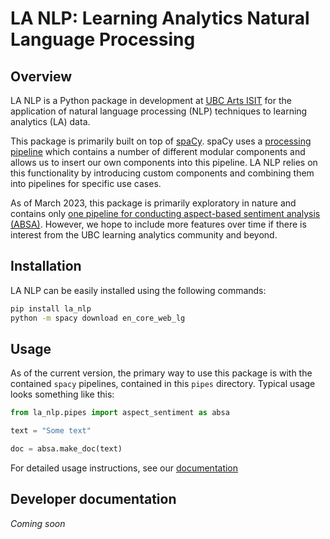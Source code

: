 # **LA NLP**: **L**earning **A**nalytics **N**atural **L**anguage **P**rocessing

## Overview

LA NLP is a Python package in development at [UBC Arts ISIT](https://isit.arts.ubc.ca/) for the application of natural language processing (NLP) techniques to learning analytics (LA) data.

This package is primarily built on top of [spaCy](https://spacy.io/). spaCy uses a [processing pipeline](https://spacy.io/usage/processing-pipelines) which contains a number of different modular components and allows us to insert our own components into this pipeline. LA NLP relies on this functionality by introducing custom components and combining them into pipelines for specific use cases.

As of March 2023, this package is primarily exploratory in nature and contains only [one pipeline for conducting aspect-based sentiment analysis (ABSA)](./docs/docs.md#la_nlppipesaspect_sentiment). However, we hope to include more features over time if there is interest from the UBC learning analytics community and beyond.

## Installation

LA NLP can be easily installed using the following commands:

```bash
pip install la_nlp
python -m spacy download en_core_web_lg
```

## Usage

As of the current version, the primary way to use this package is with the contained `spacy` pipelines, contained in this `pipes` directory. Typical usage looks something like this:

```Python
from la_nlp.pipes import aspect_sentiment as absa

text = "Some text"

doc = absa.make_doc(text)
```

For detailed usage instructions, see our [documentation](./docs/docs.md)

## Developer documentation

*Coming soon*
